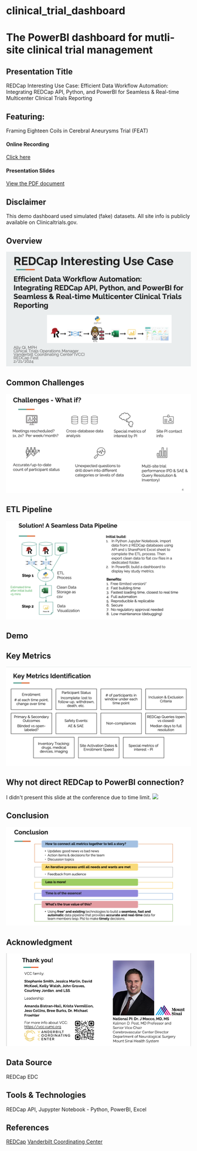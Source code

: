 # clinical_trial_dashboard


# The PowerBI dashboard for mutli-site clinical trial management

## Presentation Title 
REDCap Interesting Use Case: Efficient Data Workflow Automation: Integrating REDCap API, Python, and PowerBI for Seamless & Real-time Multicenter Clinical Trials Reporting

## Featuring:
Framing Eighteen Coils in Cerebral Aneurysms Trial (FEAT)


#### Online Recording
[Click here](https://redcap.vumc.org/surveys/?__report=DTT7NHH8XYAFNTPL)

#### Presentation Slides
[View the PDF document](REDCapFest_AllyQi_2.17.2024.pdf)

## Disclaimer
This demo dashboard used simulated (fake) datasets. All site info is publicly available on Clinicaltrials.gov.

## Overview
![](intro1.png)

## Common Challenges
![](challenges2.png)

## ETL Pipeline
![](ETL3.png)

## Demo


## Key Metrics
![](keymetrics4.png)

## Why not direct REDCap to PowerBI connection? 
I didn't present this slide at the conference due to time limit. 
![](directconn.png)

## Conclusion
![](conclusion5.png)

## Acknowledgment
![](credits7.png)

## Data Source
REDCap EDC

## Tools & Technologies
REDCap API, Jupypter Notebook - Python, PowerBI, Excel

## References
[REDCap](https://projectredcap.org/)
[Vanderbilt Coordinating Center](https://vcc.vumc.org/)